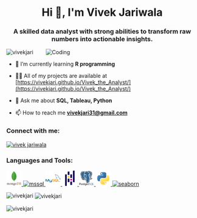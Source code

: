 
<h1 align="center">Hi 👋, I'm Vivek Jariwala</h1>
<h3 align="center">A skilled data analyst with strong abilities to transform raw numbers into actionable insights.</h3>
<img align = "right" alt = "Coding" width = "400" src="https://miro.medium.com/v2/resize:fit:1360/0*7Q3yvSIv_t0ioJ-Z.gif" >
<p align="left"> <img src="https://komarev.com/ghpvc/?username=vivekjari&label=Profile%20views&color=0e75b6&style=flat" alt="vivekjari" /> </p>

- 🌱 I’m currently learning **R programming**

- 👨‍💻 All of my projects are available at [https://vivekjari.github.io/Vivek_the_Analyst/](https://vivekjari.github.io/Vivek_the_Analyst/)

- 💬 Ask me about **SQL, Tableau, Python**

- 📫 How to reach me **vivekjari31@gmail.com**

<h3 align="left">Connect with me:</h3>
<p align="left">
<a href="https://linkedin.com/in/vivek jariwala" target="blank"><img align="center" src="https://raw.githubusercontent.com/rahuldkjain/github-profile-readme-generator/master/src/images/icons/Social/linked-in-alt.svg" alt="vivek jariwala" height="30" width="40" /></a>
</p>

<h3 align="left">Languages and Tools:</h3>
<p align="left"> <a href="https://www.mongodb.com/" target="_blank" rel="noreferrer"> <img src="https://raw.githubusercontent.com/devicons/devicon/master/icons/mongodb/mongodb-original-wordmark.svg" alt="mongodb" width="40" height="40"/> </a> <a href="https://www.microsoft.com/en-us/sql-server" target="_blank" rel="noreferrer"> <img src="https://www.svgrepo.com/show/303229/microsoft-sql-server-logo.svg" alt="mssql" width="40" height="40"/> </a> <a href="https://www.mysql.com/" target="_blank" rel="noreferrer"> <img src="https://raw.githubusercontent.com/devicons/devicon/master/icons/mysql/mysql-original-wordmark.svg" alt="mysql" width="40" height="40"/> </a> <a href="https://pandas.pydata.org/" target="_blank" rel="noreferrer"> <img src="https://raw.githubusercontent.com/devicons/devicon/2ae2a900d2f041da66e950e4d48052658d850630/icons/pandas/pandas-original.svg" alt="pandas" width="40" height="40"/> </a> <a href="https://www.postgresql.org" target="_blank" rel="noreferrer"> <img src="https://raw.githubusercontent.com/devicons/devicon/master/icons/postgresql/postgresql-original-wordmark.svg" alt="postgresql" width="40" height="40"/> </a> <a href="https://www.python.org" target="_blank" rel="noreferrer"> <img src="https://raw.githubusercontent.com/devicons/devicon/master/icons/python/python-original.svg" alt="python" width="40" height="40"/> </a> <a href="https://seaborn.pydata.org/" target="_blank" rel="noreferrer"> <img src="https://seaborn.pydata.org/_images/logo-mark-lightbg.svg" alt="seaborn" width="40" height="40"/> </a> </p>

<p><img align="left" src="https://github-readme-stats.vercel.app/api/top-langs?username=vivekjari&show_icons=true&locale=en&layout=compact" alt="vivekjari" /></p>

<p>&nbsp;<img align="center" src="https://github-readme-stats.vercel.app/api?username=vivekjari&show_icons=true&locale=en" alt="vivekjari" /></p>

<p><img align="center" src="https://github-readme-streak-stats.herokuapp.com/?user=vivekjari&" alt="vivekjari" /></p>



